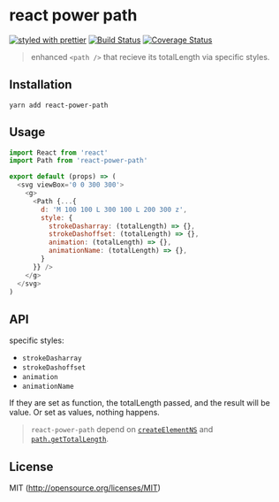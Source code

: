 # react power path
[![styled with prettier](https://img.shields.io/badge/styled_with-prettier-ff69b4.svg?style=flat-square)](https://github.com/prettier/prettier)
[![Build Status](https://img.shields.io/travis/kthjm/react-power-path.svg?style=flat-square)](https://travis-ci.org/kthjm/react-power-path)
[![Coverage Status](https://img.shields.io/coveralls/github/kthjm/react-power-path.svg?style=flat-square)](https://coveralls.io/github/kthjm/react-power-path)

> enhanced `<path />` that recieve its totalLength via specific styles.

## Installation
```shell
yarn add react-power-path
```

## Usage
```js
import React from 'react'
import Path from 'react-power-path'

export default (props) => (
  <svg viewBox='0 0 300 300'>
    <g>
      <Path {...{
        d: 'M 100 100 L 300 100 L 200 300 z',
        style: {
          strokeDasharray: (totalLength) => {},
          strokeDashoffset: (totalLength) => {},
          animation: (totalLength) => {},
          animationName: (totalLength) => {},
        }
      }} />
    </g>
  </svg>
)

```

## API

specific styles:
- `strokeDasharray`
- `strokeDashoffset`
- `animation`
- `animationName`

If they are set as function, the totalLength passed, and the result will be value. Or set as values, nothing happens.

> `react-power-path` depend on [`createElementNS`](https://developer.mozilla.org/ja/docs/Web/API/Document/createElementNS) and [`path.getTotalLength`](https://developer.mozilla.org/en-US/docs/Web/API/SVGGeometryElement/getTotalLength).

## License
MIT (http://opensource.org/licenses/MIT)
